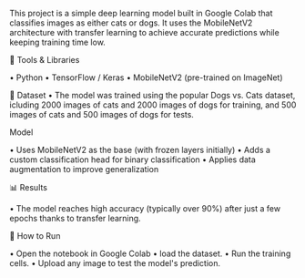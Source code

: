 This project is a simple deep learning model built in Google Colab that classifies images as either cats or dogs. It uses the MobileNetV2 architecture with transfer learning to achieve accurate predictions while keeping training time low.

🔧 Tools & Libraries

  • Python
  • TensorFlow / Keras
  • MobileNetV2 (pre-trained on ImageNet)

📂 Dataset
  • The model was trained using the popular Dogs vs. Cats dataset, icluding 2000 images of cats and 2000 images of dogs for training, and 500 images of cats and 500 images of dogs for tests.

Model

  • Uses MobileNetV2 as the base (with frozen layers initially)
  • Adds a custom classification head for binary classification
  • Applies data augmentation to improve generalization

📊 Results

  • The model reaches high accuracy (typically over 90%) after just a few epochs thanks to transfer learning.

🚀 How to Run
  
  • Open the notebook in Google Colab
  • load the dataset.
  • Run the training cells.
  • Upload any image to test the model's prediction.
